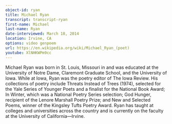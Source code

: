 ```yaml
---
object-id: ryan
title: Michael Ryan 
transcript: transcript-ryan   
first-name: Michael
last-name: Ryan
date-interviewed: March 18, 2014
location: Irvine, CA
options: video genpoem
url: https://en.wikipedia.org/wiki/Michael_Ryan_(poet)
youtube: XlNHKWPm9cc
---
```


Michael Ryan was born in St. Louis, Missouri in and was educated at the University of Notre Dame, Claremont Graduate School, and the University of Iowa. While at Iowa, Ryan was the poetry editor of The Iowa Review. His collections of poetry include Threats Instead of Trees (1974), selected for the Yale Series of Younger Poets and a finalist for the National Book Award; In Winter, which was a National Poetry Series selection; God Hunger, recipient of the Lenore Marshall Poetry Prize; and New and Selected Poems, winner of the Kingsley Tufts Poetry Award. Ryan has taught at colleges and universities across the country and is currently on the faculty at the University of California&#8212;Irvine.
